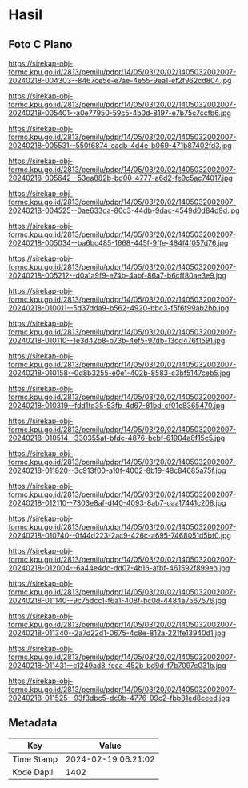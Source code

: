 # Hasil

## Foto C Plano

https://sirekap-obj-formc.kpu.go.id/2813/pemilu/pdpr/14/05/03/20/02/1405032002007-20240218-004303--8467ce5e-e7ae-4e55-9ea1-ef2f962cd804.jpg

https://sirekap-obj-formc.kpu.go.id/2813/pemilu/pdpr/14/05/03/20/02/1405032002007-20240218-005401--a0e77950-59c5-4b0d-8197-e7b75c7ccfb6.jpg

https://sirekap-obj-formc.kpu.go.id/2813/pemilu/pdpr/14/05/03/20/02/1405032002007-20240218-005531--550f6874-cadb-4d4e-b069-471b87402fd3.jpg

https://sirekap-obj-formc.kpu.go.id/2813/pemilu/pdpr/14/05/03/20/02/1405032002007-20240218-005642--53ea882b-bd00-4777-a6d2-fe9c5ac74017.jpg

https://sirekap-obj-formc.kpu.go.id/2813/pemilu/pdpr/14/05/03/20/02/1405032002007-20240218-004525--0ae633da-80c3-44db-9dac-4549d0d84d9d.jpg

https://sirekap-obj-formc.kpu.go.id/2813/pemilu/pdpr/14/05/03/20/02/1405032002007-20240218-005034--ba6bc485-1668-445f-9ffe-484f4f057d76.jpg

https://sirekap-obj-formc.kpu.go.id/2813/pemilu/pdpr/14/05/03/20/02/1405032002007-20240218-005212--d0a1a9f9-e74b-4abf-86a7-b6cff80ae3e9.jpg

https://sirekap-obj-formc.kpu.go.id/2813/pemilu/pdpr/14/05/03/20/02/1405032002007-20240218-010011--5d37dda9-b562-4920-bbc3-f5f6f99ab2bb.jpg

https://sirekap-obj-formc.kpu.go.id/2813/pemilu/pdpr/14/05/03/20/02/1405032002007-20240218-010110--1e3d42b8-b73b-4ef5-97db-13dd476f1591.jpg

https://sirekap-obj-formc.kpu.go.id/2813/pemilu/pdpr/14/05/03/20/02/1405032002007-20240218-010158--0d8b3255-e0e1-402b-8583-c3bf5147ceb5.jpg

https://sirekap-obj-formc.kpu.go.id/2813/pemilu/pdpr/14/05/03/20/02/1405032002007-20240218-010319--fdd1fd35-53fb-4d67-81bd-cf01e8365470.jpg

https://sirekap-obj-formc.kpu.go.id/2813/pemilu/pdpr/14/05/03/20/02/1405032002007-20240218-010514--330355af-bfdc-4876-bcbf-61904a8f15c5.jpg

https://sirekap-obj-formc.kpu.go.id/2813/pemilu/pdpr/14/05/03/20/02/1405032002007-20240218-011820--3c913f00-a10f-4002-8b19-48c84685a75f.jpg

https://sirekap-obj-formc.kpu.go.id/2813/pemilu/pdpr/14/05/03/20/02/1405032002007-20240218-012110--7303e8af-df40-4093-8ab7-daa17441c208.jpg

https://sirekap-obj-formc.kpu.go.id/2813/pemilu/pdpr/14/05/03/20/02/1405032002007-20240218-010740--0f44d223-2ac9-426c-a695-7468051d5bf0.jpg

https://sirekap-obj-formc.kpu.go.id/2813/pemilu/pdpr/14/05/03/20/02/1405032002007-20240218-012004--6a44e4dc-dd07-4b16-afbf-461592f899eb.jpg

https://sirekap-obj-formc.kpu.go.id/2813/pemilu/pdpr/14/05/03/20/02/1405032002007-20240218-011140--9c75dcc1-f6a1-408f-bc0d-4484a7567576.jpg

https://sirekap-obj-formc.kpu.go.id/2813/pemilu/pdpr/14/05/03/20/02/1405032002007-20240218-011340--2a7d22d1-0675-4c8e-812a-221fe13940d1.jpg

https://sirekap-obj-formc.kpu.go.id/2813/pemilu/pdpr/14/05/03/20/02/1405032002007-20240218-011431--c1249ad8-feca-452b-bd9d-f7b7097c031b.jpg

https://sirekap-obj-formc.kpu.go.id/2813/pemilu/pdpr/14/05/03/20/02/1405032002007-20240218-011525--93f3dbc5-dc9b-4776-99c2-fbb81ed8ceed.jpg


## Metadata

| Key        | Value               |
| ---------- | ------------------- |
| Time Stamp | 2024-02-19 06:21:02 |
| Kode Dapil | 1402                |



